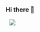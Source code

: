 ### Hi there 👋

<a href="https://hello2.tistory.com/">
    <img 
        src="http://img.shields.io/badge/-Instagram-black?style=flat&logo=Blog&linek="https://hello2.tistory.com/"
        style="height : auto; margin-left : 10px; margin-right : 10px;"/>
</a>

<!--
**JeongJaew0n/JeongJaew0n** is a ✨ _special_ ✨ repository because its `README.md` (this file) appears on your GitHub profile.

Here are some ideas to get you started:

- 🔭 I’m currently working on ...
- 🌱 I’m currently learning ...
- 👯 I’m looking to collaborate on ...
- 🤔 I’m looking for help with ...
- 💬 Ask me about ...
- 📫 How to reach me: ...
- 😄 Pronouns: ...
- ⚡ Fun fact: ...
-->
